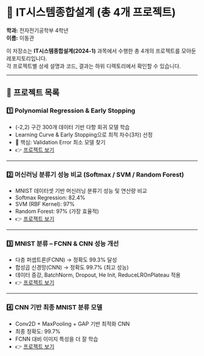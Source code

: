 # 📘 IT시스템종합설계 (총 4개 프로젝트)
**학과:** 전자전기공학부 4학년  
**이름:** 이동관  

이 저장소는 **IT시스템종합설계(2024-1)** 과목에서 수행한 총 4개의 프로젝트를 모아둔 레포지토리입니다.  
각 프로젝트별 상세 설명과 코드, 결과는 하위 디렉토리에서 확인할 수 있습니다.

---

## 📂 프로젝트 목록

### 1️⃣ Polynomial Regression & Early Stopping
- (-2,2) 구간 300개 데이터 기반 다항 회귀 모델 학습  
- Learning Curve & Early Stopping으로 최적 차수(3차) 선정  
- 🔑 핵심: Validation Error 최소 모델 찾기  
- 👉 [프로젝트 보기](./1.Find_best_polynomial_parameter)

---

### 2️⃣ 머신러닝 분류기 성능 비교 (Softmax / SVM / Random Forest)
- MNIST 데이터셋 기반 머신러닝 분류기 성능 및 연산량 비교  
- Softmax Regression: 82.4%  
- SVM (RBF Kernel): 97%  
- Random Forest: 97% (가장 효율적)  
- 👉 [프로젝트 보기](./2.ML_classifiers_comparison)

---

### 3️⃣ MNIST 분류 – FCNN & CNN 성능 개선
- 다층 퍼셉트론(FCNN) → 정확도 99.3% 달성  
- 합성곱 신경망(CNN) → 정확도 99.7% (최고 성능)  
- 데이터 증강, BatchNorm, Dropout, He Init, ReduceLROnPlateau 적용  
- 👉 [프로젝트 보기](./3.FullyConnected_vs_CNN)

---

### 4️⃣ CNN 기반 최종 MNIST 분류 모델
- Conv2D + MaxPooling + GAP 기반 최적화 CNN  
- 최종 정확도: 99.7%  
- FCNN 대비 이미지 특성을 더 잘 학습  
- 👉 [프로젝트 보기](./4.CNN_final)
